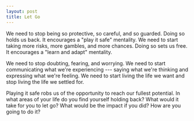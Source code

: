 ```yaml
---
layout: post
title: Let Go
---
```


We need to stop being so protective, so careful, and so guarded. Doing so holds us back. It encourages a "play it safe" mentality. We need to start taking more risks, more gambles, and more chances. Doing so sets us free. It encourages a "learn and adapt" mentality.

We need to stop doubting, fearing, and worrying. We need to start communicating what we're experiencing --- saying what we're thinking and expressing what we're feeling. We need to start living the life we want and stop living the life we settled for.

Playing it safe robs us of the opportunity to reach our fullest potential. In what areas of your life do you find yourself holding back? What would it take for you to let go? What would be the impact if you did? How are you going to do it?
